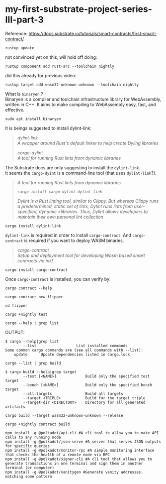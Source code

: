 # my-first-substrate-project-series-III-part-3  
  
Reference: https://docs.substrate.io/tutorials/smart-contracts/first-smart-contract/  
  

```
rustup update
```
  
not convinced yet on this, will hold off doing:
```
rustup component add rust-src --toolchain nightly
```
  
did this already for previous video:
```
rustup target add wasm32-unknown-unknown --toolchain nightly
```

What is ```binaryen``` ?  
Binaryen is a compiler and toolchain infrastructure library for WebAssembly, written in C++. It aims to make compiling to WebAssembly easy, fast, and effective.  
  
```
sudo apt install binaryen
```
  
It is beings suggested to install dylint-link:  
  
>
> _dylint-link  
> A wrapper around Rust's default linker to help create Dyling libraries_  
>  
> _cargo-dylint  
> A tool for running Rust lints from dynamic libraries_  
>  
  
The Substrate docs are only suggesting to install the ```dylint-link```.  
It seems the ```cargo-dyint``` is a command-line tool (that uses ```dylint-link```?).  
  
>_A tool for running Rust lints from dynamic libraries_
>
>_```cargo install cargo-dylint dylint-link```_
>
>_Dylint is a Rust linting tool, similar to Clippy. But whereas Clippy runs a predetermined, static set of lints, Dylint runs lints from user-specified, dynamic >libraries. Thus, Dylint allows developers to maintain their own personal lint collection_  
  

```
cargo install dylint-link
```
  
```dylint-link``` is required in order to install ```cargo-contract```.  And ```cargo-contract``` is required if you want to deploy WASM binaries.  
  
>  
> _cargo-contract  
> Setup and deployment tool for developing Wasm based smart contracts via ink!_  
    
```
cargo install cargo-contract
```
  
Once ```cargo-contract``` is installed, you can verify by:  
```
cargo contract --help
```
  
```
cargo contract new flipper
```
  
```
cd flipper
```
  
```
cargo +nightly test
```
  
```
cargo --help | grep list
```
  
OUTPUT:
```
$ cargo --help|grep list
        --list                  List installed commands
Some common cargo commands are (see all commands with --list):
    update      Update dependencies listed in Cargo.lock
```
  
```
cargo --list | grep build
```
  
```
$ cargo build --help|grep target
        --test [<NAME>]             Build only the specified test target
        --bench [<NAME>]            Build only the specified bench target
        --all-targets               Build all targets
        --target <TRIPLE>           Build for the target triple
        --target-dir <DIRECTORY>    Directory for all generated artifacts
```
  

```
cargo build --target wasm32-unknown-unknown --release
```
  

```
cargo +nightly contract build
```
  

```
npm install -g @polkadot/api-cli #A cli tool to allow you to make API calls to any running node
npm install -g @polkadot/json-serve #A server that serves JSON outputs for specific queries
npm install -g @polkadot/monitor-rpc #A simple monitoring interface that checks the health of a remote node via RPC
npm install -g @polkadot/signer-cli #A cli tool that allows you to generate transactions in one terminal and sign them in another terminal (or computer)
npm install -g @polkadot/vanitygen #Generate vanity addresses, matching some pattern
```

